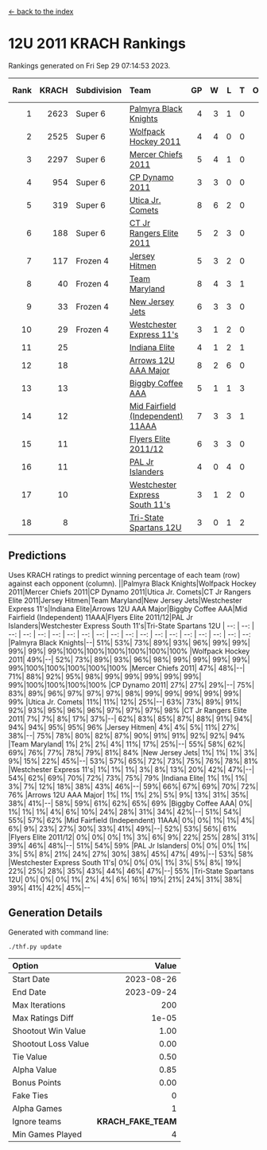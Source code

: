 [<- back to the index](readme.md)
# 12U 2011 KRACH Rankings
Rankings generated on Fri Sep 29 07:14:53 2023.

Rank|KRACH|Subdivision|Team|GP|W|L|T|OTW|OTL|SoS|Exp Wins|Win Diff
---:|---:|:---|:---|---:|---:|---:|---:|---:|---:|---:|---:|---:
1|2623|Super 6|[Palmyra Black Knights](https://gamesheetstats.com/seasons/3664/teams/140949/schedule)|4|3|1|0|0|0|1047|3.8|-0.0
2|2525|Super 6|[Wolfpack Hockey 2011](https://gamesheetstats.com/seasons/3664/teams/140937/schedule)|4|4|0|0|0|0|82|4.8|-0.0
3|2297|Super 6|[Mercer Chiefs 2011](https://gamesheetstats.com/seasons/3664/teams/140936/schedule)|5|4|1|0|0|0|910|4.8|-0.0
4|954|Super 6|[CP Dynamo 2011](https://gamesheetstats.com/seasons/3664/teams/140944/schedule)|3|3|0|0|0|0|39|3.9|0.0
5|319|Super 6|[Utica Jr. Comets](https://gamesheetstats.com/seasons/3664/teams/140945/schedule)|8|6|2|0|0|0|597|6.8|-0.0
6|188|Super 6|[CT Jr Rangers Elite 2011](https://gamesheetstats.com/seasons/3664/teams/140931/schedule)|5|2|3|0|0|0|1238|2.8|-0.0
7|117|Frozen 4|[Jersey Hitmen](https://gamesheetstats.com/seasons/3664/teams/140938/schedule)|5|3|2|0|0|0|200|3.9|0.0
8|40|Frozen 4|[Team Maryland](https://gamesheetstats.com/seasons/3664/teams/140954/schedule)|8|4|3|1|0|0|55|5.4|0.0
9|33|Frozen 4|[New Jersey Jets](https://gamesheetstats.com/seasons/3664/teams/140939/schedule)|6|3|3|0|1|0|103|3.9|0.0
10|29|Frozen 4|[Westchester Express 11's](https://gamesheetstats.com/seasons/3664/teams/140948/schedule)|3|1|2|0|0|0|85|1.9|0.0
11|25||[Indiana Elite](https://gamesheetstats.com/seasons/3664/teams/144353/schedule)|4|1|2|1|0|0|139|2.4|0.0
12|18||[Arrows 12U AAA Major](https://gamesheetstats.com/seasons/3664/teams/140946/schedule)|8|2|6|0|1|0|294|2.9|0.0
13|13||[Biggby Coffee AAA](https://gamesheetstats.com/seasons/3664/teams/144351/schedule)|5|1|1|3|0|0|13|3.4|0.0
14|12||[Mid Fairfield (Independent) 11AAA](https://gamesheetstats.com/seasons/3664/teams/140933/schedule)|7|3|3|1|0|1|16|4.4|0.0
15|11||[Flyers Elite 2011/12](https://gamesheetstats.com/seasons/3664/teams/140942/schedule)|6|3|3|0|0|1|14|3.9|0.0
16|11||[PAL Jr Islanders](https://gamesheetstats.com/seasons/3664/teams/140943/schedule)|4|0|4|0|0|0|1047|0.9|0.0
17|10||[Westchester Express South 11's](https://gamesheetstats.com/seasons/3664/teams/140947/schedule)|3|1|2|0|0|0|70|1.9|0.0
18|8||[Tri-State Spartans 12U](https://gamesheetstats.com/seasons/3664/teams/144352/schedule)|3|0|1|2|0|0|10|1.9|0.0

## Predictions
Uses KRACH ratings to predict winning percentage of each team (row) against each opponent (column).
||Palmyra Black Knights|Wolfpack Hockey 2011|Mercer Chiefs 2011|CP Dynamo 2011|Utica Jr. Comets|CT Jr Rangers Elite 2011|Jersey Hitmen|Team Maryland|New Jersey Jets|Westchester Express 11's|Indiana Elite|Arrows 12U AAA Major|Biggby Coffee AAA|Mid Fairfield (Independent) 11AAA|Flyers Elite 2011/12|PAL Jr Islanders|Westchester Express South 11's|Tri-State Spartans 12U
| --: | --: | --: | --: | --: | --: | --: | --: | --: | --: | --: | --: | --: | --: | --: | --: | --: | --: | --: 
|Palmyra Black Knights|--| 51%| 53%| 73%| 89%| 93%| 96%| 99%| 99%| 99%| 99%| 99%|100%|100%|100%|100%|100%|100%
|Wolfpack Hockey 2011| 49%|--| 52%| 73%| 89%| 93%| 96%| 98%| 99%| 99%| 99%| 99%| 99%|100%|100%|100%|100%|100%
|Mercer Chiefs 2011| 47%| 48%|--| 71%| 88%| 92%| 95%| 98%| 99%| 99%| 99%| 99%| 99%| 99%|100%|100%|100%|100%
|CP Dynamo 2011| 27%| 27%| 29%|--| 75%| 83%| 89%| 96%| 97%| 97%| 97%| 98%| 99%| 99%| 99%| 99%| 99%| 99%
|Utica Jr. Comets| 11%| 11%| 12%| 25%|--| 63%| 73%| 89%| 91%| 92%| 93%| 95%| 96%| 96%| 97%| 97%| 97%| 98%
|CT Jr Rangers Elite 2011|  7%|  7%|  8%| 17%| 37%|--| 62%| 83%| 85%| 87%| 88%| 91%| 94%| 94%| 94%| 95%| 95%| 96%
|Jersey Hitmen|  4%|  4%|  5%| 11%| 27%| 38%|--| 75%| 78%| 80%| 82%| 87%| 90%| 91%| 91%| 92%| 92%| 94%
|Team Maryland|  1%|  2%|  2%|  4%| 11%| 17%| 25%|--| 55%| 58%| 62%| 69%| 76%| 77%| 78%| 79%| 81%| 84%
|New Jersey Jets|  1%|  1%|  1%|  3%|  9%| 15%| 22%| 45%|--| 53%| 57%| 65%| 72%| 73%| 75%| 76%| 78%| 81%
|Westchester Express 11's|  1%|  1%|  1%|  3%|  8%| 13%| 20%| 42%| 47%|--| 54%| 62%| 69%| 70%| 72%| 73%| 75%| 79%
|Indiana Elite|  1%|  1%|  1%|  3%|  7%| 12%| 18%| 38%| 43%| 46%|--| 59%| 66%| 67%| 69%| 70%| 72%| 76%
|Arrows 12U AAA Major|  1%|  1%|  1%|  2%|  5%|  9%| 13%| 31%| 35%| 38%| 41%|--| 58%| 59%| 61%| 62%| 65%| 69%
|Biggby Coffee AAA|  0%|  1%|  1%|  1%|  4%|  6%| 10%| 24%| 28%| 31%| 34%| 42%|--| 51%| 54%| 55%| 57%| 62%
|Mid Fairfield (Independent) 11AAA|  0%|  0%|  1%|  1%|  4%|  6%|  9%| 23%| 27%| 30%| 33%| 41%| 49%|--| 52%| 53%| 56%| 61%
|Flyers Elite 2011/12|  0%|  0%|  0%|  1%|  3%|  6%|  9%| 22%| 25%| 28%| 31%| 39%| 46%| 48%|--| 51%| 54%| 59%
|PAL Jr Islanders|  0%|  0%|  0%|  1%|  3%|  5%|  8%| 21%| 24%| 27%| 30%| 38%| 45%| 47%| 49%|--| 53%| 58%
|Westchester Express South 11's|  0%|  0%|  0%|  1%|  3%|  5%|  8%| 19%| 22%| 25%| 28%| 35%| 43%| 44%| 46%| 47%|--| 55%
|Tri-State Spartans 12U|  0%|  0%|  0%|  1%|  2%|  4%|  6%| 16%| 19%| 21%| 24%| 31%| 38%| 39%| 41%| 42%| 45%|--

## Generation Details

Generated with command line:
```
./thf.py update
```

| Option | Value |
| :----- | ----: |
| Start Date | 2023-08-26 |
| End Date | 2023-09-24 |
| Max Iterations | 200 |
| Max Ratings Diff | 1e-05 |
| Shootout Win Value | 1.00 |
| Shootout Loss Value | 0.00 |
| Tie Value | 0.50 |
| Alpha Value | 0.85 |
| Bonus Points | 0.00 |
| Fake Ties | 0 |
| Alpha Games | 1 |
| Ignore teams | __KRACH_FAKE_TEAM__ |
| Min Games Played | 4 |

